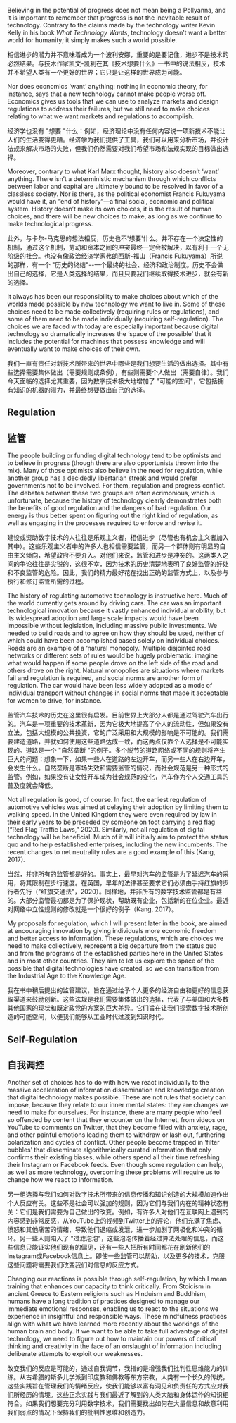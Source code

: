 Believing in the potential of progress does not mean being a Pollyanna, and it is important to remember that progress is not the inevitable result of technology. Contrary to the claims made by the technology writer Kevin Kelly in his book *What Technology Wants*, technology doesn’t want a better world for humanity; it simply makes such a world possible.

相信进步的潜力并不意味着成为一个波利安娜，重要的是要记住，进步不是技术的必然结果。与技术作家凯文-凯利在其《技术想要什么》一书中的说法相反，技术并不希望人类有一个更好的世界；它只是让这样的世界成为可能。

Nor does economics ‘want’ anything: nothing in economic theory, for instance, says that a new technology cannot make people worse off. Economics gives us tools that we can use to analyze markets and design regulations to address their failures, but we still need to make choices relating to what we want markets and regulations to accomplish.

经济学也没有 "想要 "什么：例如，经济理论中没有任何内容说一项新技术不能让人们的生活变得更糟。经济学为我们提供了工具，我们可以用来分析市场，并设计法规来解决市场的失败，但我们仍然需要对我们希望市场和法规实现的目标做出选择。

Moreover, contrary to what Karl Marx thought, history also doesn’t ‘want’ anything. There isn’t a deterministic mechanism through which conflicts between labor and capital are ultimately bound to be resolved in favor of a classless society. Nor is there, as the political economist Francis Fukuyama would have it, an “end of history“—a final social, economic and political system. History doesn’t make its own choices, it is the result of human choices, and there will be new choices to make, as long as we continue to make technological progress.

此外，与卡尔-马克思的想法相反，历史也不'想要'什么。并不存在一个决定性的机制，通过这个机制，劳动和资本之间的冲突最终一定会被解决，以有利于一个无阶级的社会。也没有像政治经济学家弗朗西斯-福山（Francis Fukuyama）所说的那样，有一个 "历史的终结"--一个最终的社会、经济和政治制度。历史不会做出自己的选择，它是人类选择的结果，而且只要我们继续取得技术进步，就会有新的选择。

It always has been our responsibility to make choices about which of the worlds made possible by new technology we want to live in. Some of these choices need to be made collectively (requiring rules or regulations), and some of them need to be made individually (requiring self-regulation). The choices we are faced with today are especially important because digital technology so dramatically increases the ‘space of the possible’ that it includes the potential for machines that possess knowledge and will eventually want to make choices of their own.

我们一直有责任对新技术所带来的世界中哪些是我们想要生活的做出选择。其中有些选择需要集体做出（需要规则或条例），有些则需要个人做出（需要自律）。我们今天面临的选择尤其重要，因为数字技术极大地增加了 "可能的空间"，它包括拥有知识的机器的潜力，并最终想要做出自己的选择。

## Regulation

## 监管

The people building or funding digital technology tend to be optimists and to believe in progress (though there are also opportunists thrown into the mix). Many of those optimists also believe in the need for regulation, while another group has a decidedly libertarian streak and would prefer governments not to be involved. For them, regulation and progress conflict. The debates between these two groups are often acrimonious, which is unfortunate, because the history of technology clearly demonstrates both the benefits of good regulation and the dangers of bad regulation. Our energy is thus better spent on figuring out the right kind of regulation, as well as engaging in the processes required to enforce and revise it.

建设或资助数字技术的人往往是乐观主义者，相信进步（尽管也有机会主义者加入其中）。这些乐观主义者中的许多人也相信需要监管，而另一个群体则有明显的自由主义倾向，希望政府不要介入。对他们来说，监管和进步是冲突的。这两类人之间的争论往往是尖锐的，这很不幸，因为技术的历史清楚地表明了良好监管的好处和不良监管的危险。因此，我们的精力最好花在找出正确的监管方式上，以及参与执行和修订监管所需的过程。

The history of regulating automotive technology is instructive here. Much of the world currently gets around by driving cars. The car was an important technological innovation because it vastly enhanced individual mobility, but its widespread adoption and large scale impacts would have been impossible without legislation, including massive public investments. We needed to build roads and to agree on how they should be used, neither of which could have been accomplished based solely on individual choices. Roads are an example of a ‘natural monopoly.’ Multiple disjointed road networks or different sets of rules would be hugely problematic: imagine what would happen if some people drove on the left side of the road and others drove on the right. Natural monopolies are situations where markets fail and regulation is required, and social norms are another form of regulation. The car would have been less widely adopted as a mode of individual transport without changes in social norms that made it acceptable for women to drive, for instance.

监管汽车技术的历史在这里很有启发。目前世界上大部分人都是通过驾驶汽车出行的。汽车是一项重要的技术革新，因为它极大地提高了个人的流动性，但如果没有立法，包括大规模的公共投资，它的广泛采用和大规模的影响是不可能的。我们需要建造道路，并就如何使用这些道路达成一致，而这两点仅靠个人选择是不可能实现的。道路是一个 "自然垄断 "的例子。多个脱节的道路网络或不同的规则将产生巨大的问题：想象一下，如果一些人在道路的左边开车，而另一些人在右边开车，会发生什么。自然垄断是市场失效和需要监管的情况，而社会规范是另一种形式的监管。例如，如果没有让女性开车成为社会规范的变化，汽车作为个人交通工具的普及度就会降低。

Not all regulation is good, of course. In fact, the earliest regulation of automotive vehicles was aimed at delaying their adoption by limiting them to walking speed. In the United Kingdom they were even required by law in their early years to be preceded by someone on foot carrying a red flag (“Red Flag Traffic Laws,” 2020). Similarly, not all regulation of digital technology will be beneficial. Much of it will initially aim to protect the status quo and to help established enterprises, including the new incumbents. The recent changes to net neutrality rules are a good example of this (Kang, 2017).

当然，并非所有的监管都是好的。事实上，最早对汽车的监管是为了延迟汽车的采用，将其限制在步行速度。在英国，早年的法律甚至要求它们必须由手持红旗的步行者先行（"红旗交通法"，2020）。同样地，并非所有的数字技术监管都是有益的。大部分监管最初都是为了保护现状，帮助既有企业，包括新的在位企业。最近对网络中立性规则的修改就是一个很好的例子（Kang, 2017）。

My proposals for regulation, which I will present later in the book, are aimed at encouraging innovation by giving individuals more economic freedom and better access to information. These regulations, which are choices we need to make collectively, represent a big departure from the status quo and from the programs of the established parties here in the United States and in most other countries. They aim to let us explore the space of the possible that digital technologies have created, so we can transition from the Industrial Age to the Knowledge Age.

我在书中稍后提出的监管建议，旨在通过给予个人更多的经济自由和更好的信息获取渠道来鼓励创新。这些法规是我们需要集体做出的选择，代表了与美国和大多数其他国家的现状和既定政党的方案的巨大差异。它们旨在让我们探索数字技术所创造的可能空间，以便我们能够从工业时代过渡到知识时代。

## Self-Regulation

## 自我调控

Another set of choices has to do with how we react individually to the massive acceleration of information dissemination and knowledge creation that digital technology makes possible. These are not rules that society can impose, because they relate to our inner mental states: they are changes we need to make for ourselves. For instance, there are many people who feel so offended by content that they encounter on the Internet, from videos on YouTube to comments on Twitter, that they become filled with anxiety, rage, and other painful emotions leading them to withdraw or lash out, furthering polarization and cycles of conflict. Other people become trapped in ‘filter bubbles’ that disseminate algorithmically curated information that only confirms their existing biases, while others spend all their time refreshing their Instagram or Facebook feeds. Even though some regulation can help, as well as more technology, overcoming these problems will require us to change how we react to information.

另一组选择与我们如何对数字技术所带来的信息传播和知识创造的大规模加速作出个人反应有关。这些不是社会可以强加的规则，因为它们与我们内在的精神状态有关：它们是我们需要为自己做出的改变。例如，有许多人对他们在互联网上遇到的内容感到非常反感，从YouTube上的视频到Twitter上的评论，他们充满了焦虑、愤怒和其他痛苦的情绪，导致他们退缩或发泄，进一步加剧了两极化和冲突的循环。另一些人则陷入了 "过滤泡泡"，这些泡泡传播着经过算法处理的信息，而这些信息只能证实他们现有的偏见，还有一些人把所有时间都花在刷新他们的Instagram或Facebook信息上。即使一些监管可以帮助，以及更多的技术，克服这些问题将需要我们改变我们对信息的反应方式。

Changing our reactions is possible through self-regulation, by which I mean training that enhances our capacity to think critically. From Stoicism in ancient Greece to Eastern religions such as Hinduism and Buddhism, humans have a long tradition of practices designed to manage our immediate emotional responses, enabling us to react to the situations we experience in insightful and responsible ways. These mindfulness practices align with what we have learned more recently about the workings of the human brain and body. If we want to be able to take full advantage of digital technology, we need to figure out how to maintain our powers of critical thinking and creativity in the face of an onslaught of information including deliberate attempts to exploit our weaknesses.

改变我们的反应是可能的，通过自我调节，我指的是增强我们批判性思维能力的训练。从古希腊的斯多儿学派到印度教和佛教等东方宗教，人类有一个长久的传统，这些实践旨在管理我们的情绪反应，使我们能够以富有洞见和负责任的方式应对我们所经历的情境。这些正念实践与我们最近了解到的人类大脑和身体运作的知识相符合。如果我们想要充分利用数字技术，我们需要找出如何在大量信息和故意利用我们弱点的情况下保持我们的批判性思维和创造力。

‍
